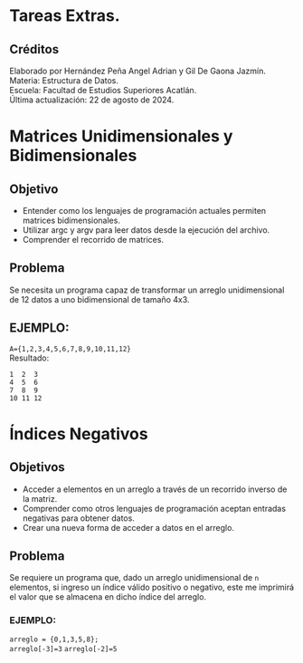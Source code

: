 # Tareas Extras.

## Créditos
Elaborado por Hernández Peña Angel Adrian y Gil De Gaona Jazmín.  
Materia: Estructura de Datos.  
Escuela: Facultad de Estudios Superiores Acatlán.  
Última actualización: 22 de agosto de 2024.  

# Matrices Unidimensionales y Bidimensionales

## Objetivo

- Entender como los lenguajes de programación actuales permiten matrices bidimensionales.  
- Utilizar argc y argv para leer datos desde la ejecución del archivo.  
- Comprender el recorrido de matrices.  

## Problema

Se necesita un programa capaz de transformar un arreglo unidimensional de 12 datos a uno bidimensional de tamaño 4x3.  

## EJEMPLO:
`A={1,2,3,4,5,6,7,8,9,10,11,12}`  
Resultado:  
```
1  2  3  
4  5  6  
7  8  9  
10 11 12  
```

# Índices Negativos

## Objetivos

- Acceder a elementos en un arreglo a través de un recorrido inverso de la matriz.  
- Comprender como otros lenguajes de programación aceptan entradas negativas para obtener datos.  
- Crear una nueva forma de acceder a datos en el arreglo.  

## Problema

Se requiere un programa que, dado un arreglo unidimensional de `n` elementos, si ingreso un índice válido positivo o negativo, este me imprimirá el valor que se almacena en dicho índice del arreglo.

### EJEMPLO:
`arreglo = {0,1,3,5,8};`  
`arreglo[-3]=3` 
`arreglo[-2]=5`  